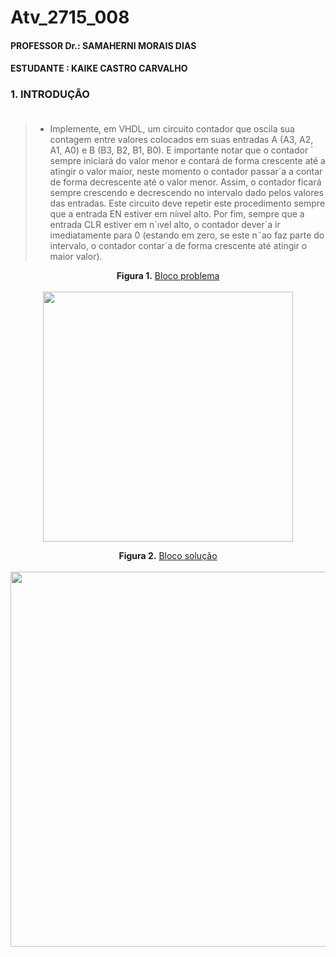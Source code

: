 # Atv_2715_008
#### PROFESSOR Dr.: SAMAHERNI MORAIS DIAS 
#### ESTUDANTE    : KAIKE CASTRO CARVALHO


### 1. INTRODUÇÃO <br/> <br/>

> - Implemente, em VHDL, um circuito contador que oscila sua contagem entre valores colocados
em suas entradas A (A3, A2, A1, A0) e B (B3, B2, B1, B0). E importante notar que o contador ´
sempre iniciará do valor menor e contará de forma crescente até a atingir o valor maior, neste
momento o contador passar´a a contar de forma decrescente até o valor menor. Assim, o contador
ficará sempre crescendo e decrescendo no intervalo dado pelos valores das entradas. Este circuito
deve repetir este procedimento sempre que a entrada EN estiver em níıvel alto. Por fim, sempre
que a entrada CLR estiver em n´ıvel alto, o contador dever´a ir imediatamente para 0 (estando
em zero, se este n˜ao faz parte do intervalo, o contador contar´a de forma crescente até atingir o
maior valor).


<p  align="center">
  <b>Figura 1.</b>
 <a href="#">Bloco problema</a> 
 <br><br>
<img src="https://user-images.githubusercontent.com/42541528/65446743-627ee280-de0b-11e9-812f-8ae02559c97a.png" width="400" heigth="400"> 
 </p>
 
 
<p align="center">
  <b>Figura 2.</b>
 <a href="#">Bloco solução</a> 
 <br><br>
<img src="https://user-images.githubusercontent.com/42541528/65446786-7b879380-de0b-11e9-86af-d692ab54b0d4.png" width="600" heigth="600"> 
 </p>
